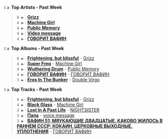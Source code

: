 <!--START_LASTFM_ARTISTS:{"period": "7day", "rows": 5}-->
<a href="https://last.fm" target="_blank"><img src="https://user-images.githubusercontent.com/17434202/215290617-e793598d-d7c9-428f-9975-156db1ba89cc.svg" alt="Last.fm Logo" width="18" height="13"/></a> **Top Artists - Past Week**

> `6 ▶️` ∙ **[Grizz](https://www.last.fm/music/Grizz)**<br/>
> `4 ▶️` ∙ **[Machine Girl](https://www.last.fm/music/Machine+Girl)**<br/>
> `4 ▶️` ∙ **[Public Memory](https://www.last.fm/music/Public+Memory)**<br/>
> `4 ▶️` ∙ **[Video message](https://www.last.fm/music/Video+message)**<br/>
> `4 ▶️` ∙ **[ГОВОРИТ ВАФИН](https://www.last.fm/music/%D0%93%D0%9E%D0%92%D0%9E%D0%A0%D0%98%D0%A2+%D0%92%D0%90%D0%A4%D0%98%D0%9D)**<br/>
<!--END_LASTFM_ARTISTS-->

<!--START_LASTFM_ALBUMS:{"period": "7day", "rows": 5}-->
<a href="https://last.fm" target="_blank"><img src="https://user-images.githubusercontent.com/17434202/215290617-e793598d-d7c9-428f-9975-156db1ba89cc.svg" alt="Last.fm Logo" width="18" height="13"/></a> **Top Albums - Past Week**

> `6 ▶️` ∙ **[Frightening, but blissful](https://www.last.fm/music/Grizz/Frightening,+but+blissful)** - [Grizz](https://www.last.fm/music/Grizz)<br/>
> `4 ▶️` ∙ **[Super Freq](https://www.last.fm/music/Machine+Girl/Super+Freq)** - [Machine Girl](https://www.last.fm/music/Machine+Girl)<br/>
> `4 ▶️` ∙ **[Wuthering Drum](https://www.last.fm/music/Public+Memory/Wuthering+Drum)** - [Public Memory](https://www.last.fm/music/Public+Memory)<br/>
> `4 ▶️` ∙ **[ГОВОРИТ ВАФИН](https://www.last.fm/music/%D0%93%D0%9E%D0%92%D0%9E%D0%A0%D0%98%D0%A2+%D0%92%D0%90%D0%A4%D0%98%D0%9D/%D0%93%D0%9E%D0%92%D0%9E%D0%A0%D0%98%D0%A2+%D0%92%D0%90%D0%A4%D0%98%D0%9D)** - [ГОВОРИТ ВАФИН](https://www.last.fm/music/%D0%93%D0%9E%D0%92%D0%9E%D0%A0%D0%98%D0%A2+%D0%92%D0%90%D0%A4%D0%98%D0%9D)<br/>
> `3 ▶️` ∙ **[Eros In The Bunker](https://www.last.fm/music/Double+Virgo/Eros+In+The+Bunker)** - [Double Virgo](https://www.last.fm/music/Double+Virgo)<br/>
<!--END_LASTFM_ALBUMS-->

<!--START_LASTFM_TRACKS:{"period": "7day", "rows": 5}-->
<a href="https://last.fm" target="_blank"><img src="https://user-images.githubusercontent.com/17434202/215290617-e793598d-d7c9-428f-9975-156db1ba89cc.svg" alt="Last.fm Logo" width="18" height="13"/></a> **Top Tracks - Past Week**

> `6 ▶️` ∙ **[Frightening, but blissful](https://www.last.fm/music/Grizz/_/Frightening,+but+blissful)** - [Grizz](https://www.last.fm/music/Grizz)<br/>
> `4 ▶️` ∙ **[Black Glass](https://www.last.fm/music/Machine+Girl/_/Black+Glass)** - [Machine Girl](https://www.last.fm/music/Machine+Girl)<br/>
> `3 ▶️` ∙ **[Lost In A Past Life](https://www.last.fm/music/NIGHTSISTER/_/Lost+In+A+Past+Life)** - [NIGHTSISTER](https://www.last.fm/music/NIGHTSISTER)<br/>
> `3 ▶️` ∙ **[Папа](https://www.last.fm/music/voice+message/_/%D0%9F%D0%B0%D0%BF%D0%B0)** - [voice message](https://www.last.fm/music/voice+message)<br/>
> `3 ▶️` ∙ **[ВАФИН 51: МЯУКАЮЩИЕ ДВАДЦАТЫЕ. КАКОВО ЖИЛОСЬ В РАННЕМ СССР: КОКАИН, ЦЕРКОВНЫЕ ВЫХОДНЫЕ, УПЛОТНЕНИЯ](https://www.last.fm/music/%D0%93%D0%9E%D0%92%D0%9E%D0%A0%D0%98%D0%A2+%D0%92%D0%90%D0%A4%D0%98%D0%9D/_/%D0%92%D0%90%D0%A4%D0%98%D0%9D+51:+%D0%9C%D0%AF%D0%A3%D0%9A%D0%90%D0%AE%D0%A9%D0%98%D0%95+%D0%94%D0%92%D0%90%D0%94%D0%A6%D0%90%D0%A2%D0%AB%D0%95.+%D0%9A%D0%90%D0%9A%D0%9E%D0%92%D0%9E+%D0%96%D0%98%D0%9B%D0%9E%D0%A1%D0%AC+%D0%92+%D0%A0%D0%90%D0%9D%D0%9D%D0%95%D0%9C+%D0%A1%D0%A1%D0%A1%D0%A0:+%D0%9A%D0%9E%D0%9A%D0%90%D0%98%D0%9D,+%D0%A6%D0%95%D0%A0%D0%9A%D0%9E%D0%92%D0%9D%D0%AB%D0%95+%D0%92%D0%AB%D0%A5%D0%9E%D0%94%D0%9D%D0%AB%D0%95,+%D0%A3%D0%9F%D0%9B%D0%9E%D0%A2%D0%9D%D0%95%D0%9D%D0%98%D0%AF)** - [ГОВОРИТ ВАФИН](https://www.last.fm/music/%D0%93%D0%9E%D0%92%D0%9E%D0%A0%D0%98%D0%A2+%D0%92%D0%90%D0%A4%D0%98%D0%9D)<br/>
<!--END_LASTFM_TRACKS-->